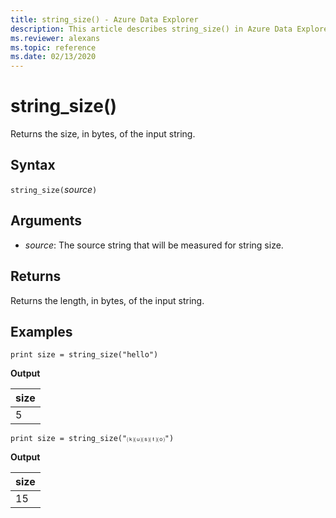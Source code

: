 ```yaml
---
title: string_size() - Azure Data Explorer
description: This article describes string_size() in Azure Data Explorer.
ms.reviewer: alexans
ms.topic: reference
ms.date: 02/13/2020
---
```

# string_size()

Returns the size, in bytes, of the input string.

## Syntax

`string_size(`*source*`)`

## Arguments

* *source*: The source string that will be measured for string size.

## Returns

Returns the length, in bytes, of the input string.

## Examples

```kusto
print size = string_size("hello")
```

**Output**

|size|
|---|
|5|

```kusto
print size = string_size("⒦⒰⒮⒯⒪")
```

**Output**

|size|
|---|
|15|